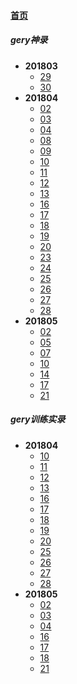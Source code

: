 
#### [首页](?file=home-首页)

##### gery神录
- **201803**
    - [29](?file=001-gery神录/001-201803/029-29 "29")
    - [30](?file=001-gery神录/001-201803/030-30 "30")
- **201804**
    - [02](?file=001-gery神录/002-201804/002-02 "02")
    - [03](?file=001-gery神录/002-201804/003-03 "03")
    - [04](?file=001-gery神录/002-201804/004-04 "04")
    - [08](?file=001-gery神录/002-201804/008-08 "08")
    - [09](?file=001-gery神录/002-201804/009-09 "09")
    - [10](?file=001-gery神录/002-201804/010-10 "10")
    - [11](?file=001-gery神录/002-201804/011-11 "11")
    - [12](?file=001-gery神录/002-201804/012-12 "12")
    - [13](?file=001-gery神录/002-201804/013-13 "13")
    - [16](?file=001-gery神录/002-201804/016-16 "16")
    - [17](?file=001-gery神录/002-201804/017-17 "17")
    - [18](?file=001-gery神录/002-201804/018-18 "18")
    - [19](?file=001-gery神录/002-201804/019-19 "19")
    - [20](?file=001-gery神录/002-201804/020-20 "20")
    - [23](?file=001-gery神录/002-201804/023-23 "23")
    - [24](?file=001-gery神录/002-201804/024-24 "24")
    - [25](?file=001-gery神录/002-201804/025-25 "25")
    - [26](?file=001-gery神录/002-201804/026-26 "26")
    - [27](?file=001-gery神录/002-201804/027-27 "27")
    - [28](?file=001-gery神录/002-201804/028-28 "28")
- **201805**
    - [02](?file=001-gery神录/003-201805/002-02 "02")
    - [05](?file=001-gery神录/003-201805/005-05 "05")
    - [07](?file=001-gery神录/003-201805/007-07 "07")
    - [10](?file=001-gery神录/003-201805/010-10 "10")
    - [14](?file=001-gery神录/003-201805/014-14 "14")
    - [17](?file=001-gery神录/003-201805/017-17 "17")
    - [21](?file=001-gery神录/003-201805/021-21 "21")

##### gery训练实录
- **201804**
    - [10](?file=002-gery训练实录/002-201804/010-10 "10")
    - [11](?file=002-gery训练实录/002-201804/011-11 "11")
    - [12](?file=002-gery训练实录/002-201804/012-12 "12")
    - [13](?file=002-gery训练实录/002-201804/013-13 "13")
    - [16](?file=002-gery训练实录/002-201804/016-16 "16")
    - [17](?file=002-gery训练实录/002-201804/017-17 "17")
    - [18](?file=002-gery训练实录/002-201804/018-18 "18")
    - [19](?file=002-gery训练实录/002-201804/019-19 "19")
    - [20](?file=002-gery训练实录/002-201804/020-20 "20")
    - [25](?file=002-gery训练实录/002-201804/025-25 "25")
    - [26](?file=002-gery训练实录/002-201804/026-26 "26")
    - [27](?file=002-gery训练实录/002-201804/027-27 "27")
    - [28](?file=002-gery训练实录/002-201804/028-28 "28")
- **201805**
    - [02](?file=002-gery训练实录/003-201805/002-02 "02")
    - [03](?file=002-gery训练实录/003-201805/003-03 "03")
    - [04](?file=002-gery训练实录/003-201805/004-04 "04")
    - [16](?file=002-gery训练实录/003-201805/016-16 "16")
    - [17](?file=002-gery训练实录/003-201805/017-17 "17")
    - [18](?file=002-gery训练实录/003-201805/018-18 "18")
    - [21](?file=002-gery训练实录/003-201805/021-21 "21")
